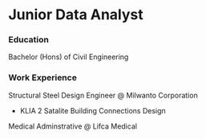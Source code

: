 # Junior Data Analyst

### Education
Bachelor (Hons) of Civil Engineering

### Work Experience
Structural Steel Design Engineer @ Milwanto Corporation
- KLIA 2 Satalite Building Connections Design

Medical Adminstrative @ Lifca Medical
